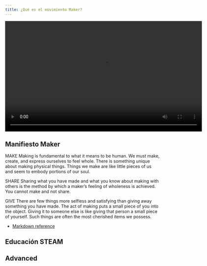 ```yaml
---
title: ¿Qué es el movimiento Maker?
---
```


<video src="https://youtu.be/IsRBgBwLwxw" width="640" height="360" controls></video>

## Manifiesto Maker

MAKE
Making is fundamental to what it means to be human.
We must make, create, and express ourselves to feel
whole. There is something unique about making
physical things. Things we make are like little pieces
of us and seem to embody portions of our soul.


SHARE
Sharing what you have made and what you know
about making with others is the method by
which a maker’s feeling of wholeness
is achieved. You cannot make and not share.


GIVE
There are few things more selfless and satisfying
than giving away something you have made. The act
of making puts a small piece of you into the object.
Giving it to someone else is like giving that person a
small piece of yourself. Such things are often
the most cherished items we possess.

- [Markdown reference](http://daringfireball.net/projects/markdown/syntax)

## Educación STEAM

## Advanced

